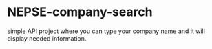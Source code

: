 # NEPSE-company-search
simple API project where you can type your company name and it will display needed information.
